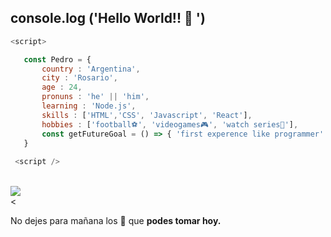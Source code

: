  ##  console.log ('Hello World!! 👋 ')
 
 ```js
 <script>
 
    const Pedro = {
        country : 'Argentina',
        city : 'Rosario',
        age : 24,
        pronuns : 'he' || 'him',
        learning : 'Node.js',
        skills : ['HTML','CSS', 'Javascript', 'React'],
        hobbies : ['football⚽', 'videogames🎮', 'watch series🍿'], 
        const getFutureGoal = () => { 'first experence like programmer' }
    }
    
  <script />
 
 ```
 
 <br>
 <a href= 'https://www.codewars.com/users/pedrojrb'><img src="https://www.codewars.com/users/pedrojrb/badges/small" /></a>
 <br><


 No dejes para mañana los 🧉 que __podes tomar hoy.__
